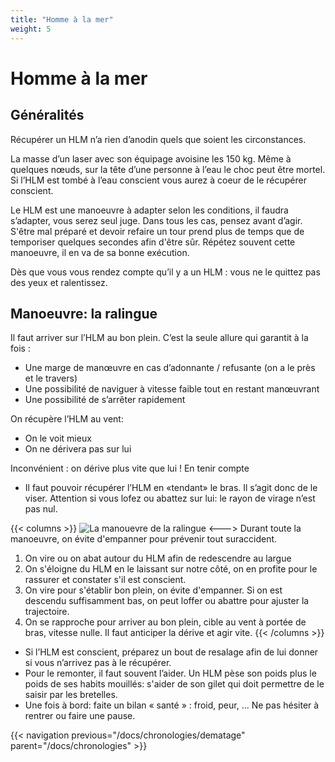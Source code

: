 ```yaml
---
title: "Homme à la mer"
weight: 5
---
```

# Homme à la mer

## Généralités
Récupérer un HLM n’a rien d’anodin quels que soient les circonstances.

La masse d’un laser avec son équipage avoisine les 150 kg. Même à quelques nœuds, sur la tête d’une personne à l’eau le choc peut être mortel. Si l’HLM est tombé à l’eau conscient vous aurez à coeur de le récupérer conscient.
  
Le HLM est une manoeuvre à adapter selon les conditions, il faudra s’adapter, vous serez seul juge.
Dans tous les cas, pensez avant d’agir. S'être mal préparé et devoir refaire un tour prend plus de temps que de temporiser quelques secondes afin d'être sûr.
Répétez souvent cette manoeuvre, il en va de sa bonne exécution.

Dès que vous vous rendez compte qu’il y a un HLM : vous ne le quittez pas des yeux et ralentissez.

## Manoeuvre: la ralingue
Il faut arriver sur l’HLM au bon plein. C’est la seule allure qui garantit à la fois :
- Une marge de manœuvre en cas d’adonnante / refusante (on a le près et le travers) 
- Une possibilité de naviguer à vitesse faible tout en restant manœuvrant
- Une possibilité de s’arrêter rapidement

On récupère l’HLM au vent: 
- On le voit mieux
- On ne dérivera pas sur lui

Inconvénient : on dérive plus vite que lui ! En tenir compte
- Il faut pouvoir récupérer l’HLM en «tendant» le bras. Il s’agit donc de le viser. Attention si vous lofez ou abattez sur lui: le rayon de virage n’est pas nul.

{{< columns >}}
![La manouevre de la ralingue](../images/hlm.png)
<--->
Durant toute la manoeuvre, on évite d'empanner pour prévenir tout suraccident.

1. On vire ou on abat autour du HLM afin de redescendre au largue 
2. On s'éloigne du HLM en le laissant sur notre côté, on en profite pour le rassurer et constater s'il est conscient.
3. On vire pour s'établir bon plein, on évite d'empanner. Si on est descendu suffisamment bas, on peut loffer ou abattre pour ajuster la trajectoire.
4. On se rapproche pour arriver au  bon plein, cible au vent à portée de bras, vitesse nulle. Il faut anticiper la dérive et agir vite.
{{< /columns >}}

- Si l’HLM est conscient, préparez un bout de resalage afin de lui donner si vous n’arrivez pas à le récupérer.
- Pour le remonter, il faut souvent l’aider. Un HLM pèse son poids plus le poids de ses habits mouillés: s'aider de son gilet qui doit permettre de le saisir par les bretelles.
- Une fois à bord: faite un bilan « santé » : froid, peur, ... Ne pas hésiter à rentrer ou faire une pause.

{{< navigation previous="/docs/chronologies/dematage" parent="/docs/chronologies" >}}
